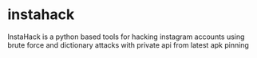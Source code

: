 # instahack
InstaHack is a python based tools for hacking instagram accounts using brute force and dictionary attacks with private api from latest apk pinning

